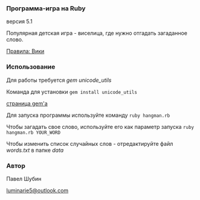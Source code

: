 ### Программа-игра на Ruby
версия 5.1

Популярная детская игра - виселица, где нужно отгадать загаданное слово.

[Правила: Вики](https://ru.wikipedia.org/wiki/Виселица_(игра))
### Использование
Для работы требуется *gem* *unicode_utils*

Команда для установки `gem install unicode_utils`

[страница gem'а](http://unicode-utils.rubyforge.org/)

Для запуска программы используйте команду `ruby hangman.rb`

Чтобы загадать свое слово, используйте его как параметр запуска `ruby hangman.rb YOUR_WORD`

Чтобы изменить список случайных слов - отредактируйте файл *words.txt* в папке *data*
### Автор
Павел Шубин

luminarie5@outlook.com
